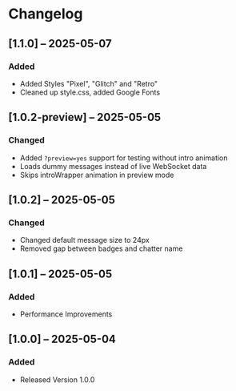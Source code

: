 # Changelog

## [1.1.0] – 2025-05-07
### Added
- Added Styles "Pixel", "Glitch" and "Retro"
- Cleaned up style.css, added Google Fonts

## [1.0.2-preview] – 2025-05-05
### Changed
- Added `?preview=yes` support for testing without intro animation
- Loads dummy messages instead of live WebSocket data
- Skips introWrapper animation in preview mode

## [1.0.2] – 2025-05-05
### Changed
- Changed default message size to 24px
- Removed gap between badges and chatter name

## [1.0.1] – 2025-05-05
### Added
- Performance Improvements

## [1.0.0] – 2025-05-04
### Added
- Released Version 1.0.0
